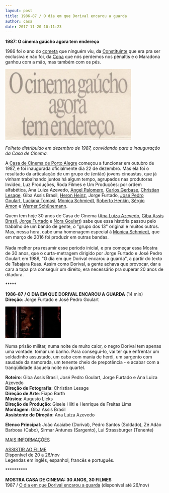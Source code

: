 ```yaml
---
layout: post
title: 1986-87 / O dia em que Dorival encarou a guarda
author: casa
date: 2017-11-20 10:11:23
---
```

**1987: O cinema gaúcho agora tem endereço**

1986 foi o ano do [cometa](https://pt.wikipedia.org/wiki/Cometa_Halley) que ninguém viu, da [Constituinte](https://pt.wikipedia.org/wiki/Assembleia_Nacional_Constituinte_de_1987) que era pra ser exclusiva e não foi, da [Copa](https://pt.wikipedia.org/wiki/Copa_do_Mundo_FIFA_de_1986) que nós perdemos nos pênaltis e o Maradona ganhou com a mão, mas também com os pés.

[![](/uploads/convite-00a.jpg)](https://www.casacinepoa.com.br/uploads/convite-0000.jpg)

*F﻿olheto distribuído em dezembro de 1987, convidando para a inauguração da Casa de Cinema.*

A [Casa de Cinema de Porto Alegre](https://www.casacinepoa.com.br/sobre/) começou a funcionar em outubro de 1987, e foi inaugurada oficialmente dia 22 de dezembro. Mas ela foi o resultado da articulação de um grupo de (então) jovens cineastas, que já vinham trabalhando juntos há algum tempo, agrupados nas produtoras Invideo, Luz Produções, Roda Filmes e Um Produções: por ordem alfabética, Ana Luiza Azevedo, [Angel Palomero](http://www.unirio.br/cla/escoladeteatro/docentes/angel-palomero), [Carlos Gerbase](https://pt.wikipedia.org/wiki/Carlos_Gerbase), [Christian Lesage](https://vimeo.com/christianlesage), Giba Assis Brasil, [Heron Heinz](https://pt.wikipedia.org/wiki/Os_Replicantes), Jorge Furtado, [José Pedro Goulart](https://pt.wikipedia.org/wiki/Jos%C3%A9_Pedro_Goulart), [Luciana Tomasi](http://www.pranafilmes.com.br/prana-filmes/luciana-tomasi/), [Monica Schmiedt](http://mschmiedt.com.br/quem-somos/monica-schmiedt/), [Roberto Henkin](https://www.historiadocinemabrasileiro.com.br/roberto-henkin/), [Sérgio Amon](http://www.historiadocinemabrasileiro.com.br/sergio-amon/) e [Werner Schünemann](https://pt.wikipedia.org/wiki/Werner_Sch%C3%BCnemann).

Quem tem hoje 30 anos de Casa de Cinema ([Ana Luiza Azevedo](https://www.imdb.com/name/nm0044218), [Giba Assis Brasil](https://www.imdb.com/name/nm0039856), [Jorge Furtado](https://www.imdb.com/name/nm0299134) e [Nora Goulart](https://www.imdb.com/name/nm0332291)) sabe que essa história passou pelo trabalho de um bando de gente, o "grupo dos 13" original e muitos outros. Mas, nessa hora, cabe uma homenagem especial à [Monica Schmiedt](http://www1.folha.uol.com.br/cotidiano/2016/04/1756780-mortes-uma-apaixonada-cineasta-gaucha.shtml), que em março de 2016 foi produzir em outras bandas.\
 \
Nada melhor pra resumir esse período inicial, e pra começar essa Mostra de 30 anos, que o curta-metragem dirigido por Jorge Furtado e José Pedro Goulart em 1986, "O dia em que Dorival encarou a guarda", a partir do texto de Tabajara Ruas. Assim como Dorival, a gente achava que provocar, dar a cara a tapa pra conseguir um direito, era necessário pra superar 20 anos de ditadura.

\*\*\*\**

**1986-87 / O DIA EM QUE DORIVAL ENCAROU A GUARDA** (14 min)\
**Direção**: Jorge Furtado e José Pedro Goulart

![](/uploads/doriv-im.jpg)

Numa prisão militar, numa noite de muito calor, o negro Dorival tem apenas uma vontade: tomar um banho. Para consegui-lo, vai ter que enfrentar um soldadinho assustado, um cabo com mania de herói, um sargento com saudade da namorada, um tenente cheio de prepotência - e acabar com a tranqüilidade daquela noite no quartel.

**Roteiro**: Giba Assis Brasil, José Pedro Goulart, Jorge Furtado e Ana Luiza Azevedo\
**Direção de Fotografia**: Christian Lesage\
**Direção de Arte**: Fiapo Barth\
**Música**: Augusto Licks\
**Direção de Produção**: Gisele Hiltl e Henrique de Freitas Lima\
**Montagem**: Giba Assis Brasil\
**Assistente de Direção**: Ana Luiza Azevedo

**Elenco Principal**: João Acaiabe (Dorival), Pedro Santos (Soldado), Zé Adão Barbosa (Cabo), Sirmar Antunes (Sargento), Lui Strassburger (Tenente)

[MAIS INFORMAÇÕES](https://www.casacinepoa.com.br/filmes/o-dia-em-que-dorival-encarou-a-guarda/)

[A﻿SSISTIR AO FILME](https://vimeo.com/240817481)\
Disponível de 20 a 26/nov\
Legendas em inglês, espanhol, francês e português.

\*\*\*\*\*\*\*\*\*\*

**MOSTRA CASA DE CINEMA: 30 ANOS, 30 FILMES**\
1987 / [O dia em que Dorival encarou a guarda](https://vimeo.com/240817481) (disponível até 26/nov)
